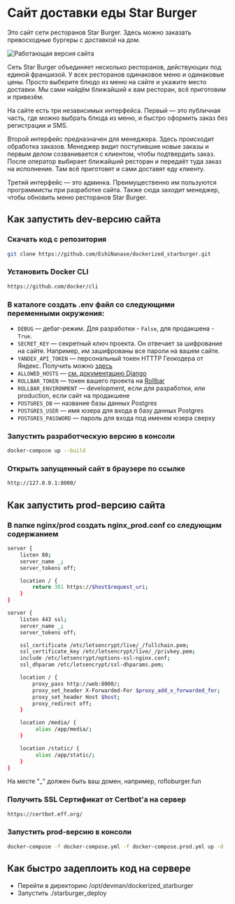 # Сайт доставки еды Star Burger

Это сайт сети ресторанов Star Burger. Здесь можно заказать превосходные бургеры с доставкой на дом.

![Работающая версия сайта](https://rofloburger.fun)


Сеть Star Burger объединяет несколько ресторанов, действующих под единой франшизой. У всех ресторанов одинаковое меню и одинаковые цены. Просто выберите блюдо из меню на сайте и укажите место доставки. Мы сами найдём ближайший к вам ресторан, всё приготовим и привезём.

На сайте есть три независимых интерфейса. Первый — это публичная часть, где можно выбрать блюда из меню, и быстро оформить заказ без регистрации и SMS.

Второй интерфейс предназначен для менеджера. Здесь происходит обработка заказов. Менеджер видит поступившие новые заказы и первым делом созванивается с клиентом, чтобы подтвердить заказ. После оператор выбирает ближайший ресторан и передаёт туда заказ на исполнение. Там всё приготовят и сами доставят еду клиенту.

Третий интерфейс — это админка. Преимущественно им пользуются программисты при разработке сайта. Также сюда заходит менеджер, чтобы обновить меню ресторанов Star Burger.

## Как запустить dev-версию сайта

### Скачать код с репозитория

```sh
git clone https://github.com/EshiNanase/dockerized_starburger.git
```
### Установить Docker CLI

```sh
https://github.com/docker/cli
```
### В каталоге создать .env файл со следующими переменными окружения:

- `DEBUG` — дебаг-режим. Для разработки - `False`, для продакшена - `True`.
- `SECRET_KEY` — секретный ключ проекта. Он отвечает за шифрование на сайте. Например, им зашифрованы все пароли на вашем сайте.
- `YANDEX_API_TOKEN` — персональный токен HTTTP Геокодера от Яндекс. Получить можно [здесь](https://developer.tech.yandex.ru/services)
- `ALLOWED_HOSTS` — [см. документацию Django](https://docs.djangoproject.com/en/3.1/ref/settings/#allowed-hosts)
- `ROLLBAR_TOKEN` — токен вашего проекта на [Rollbar](https://rollbar.com)
- `ROLLBAR_ENVIRONMENT` — development, если для разработки, или production, если сайт на продакшене
- `POSTGRES_DB` — название базы данных Postgres
- `POSTGRES_USER` — имя юзера для входа в базу данных Postgres
- `POSTGRES_PASSWORD` — пароль для входа под именем юзера сверху

### Запустить разработческую версию в консоли
```sh
docker-compose up --build
```
### Открыть запущенный сайт в браузере по ссылке
```sh
http://127.0.0.1:8000/
```

## Как запустить prod-версию сайта

### В папке nginx/prod создать nginx_prod.conf со следующим содержанием

```sh
server {
    listen 80;
    server_name _;
    server_tokens off;

    location / {
        return 301 https://$host$request_uri;
    }
}

server {
    listen 443 ssl;
    server_name _;
    server_tokens off;

    ssl_certificate /etc/letsencrypt/live/_/fullchain.pem;
    ssl_certificate_key /etc/letsencrypt/live/_/privkey.pem;
    include /etc/letsencrypt/options-ssl-nginx.conf;
    ssl_dhparam /etc/letsencrypt/ssl-dhparams.pem;

    location / {
        proxy_pass http://web:8000/;
        proxy_set_header X-Forwarded-For $proxy_add_x_forwarded_for;
        proxy_set_header Host $host;
        proxy_redirect off;
    }

    location /media/ {
         alias /app/media/;
    }

    location /static/ {
         alias /app/static/;
    }
}
```
На месте "_" должен быть ваш домен, например, rofloburger.fun

### Получить SSL Сертификат от Certbot'а на сервер
```sh
https://certbot.eff.org/
```

### Запустить prod-версию в консоли
```sh
docker-compose -f docker-compose.yml -f docker-compose.prod.yml up -d --build --remove-orphans
```

## Как быстро задеплоить код на сервере
- Перейти в директорию /opt/devman/dockerized_starburger
- Запустить ./starburger_deploy
